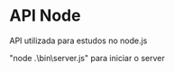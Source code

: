 <h1>API Node</h1>
<p>API utilizada para estudos no node.js</p>

<p>"node .\bin\server.js" para iniciar o server</p>